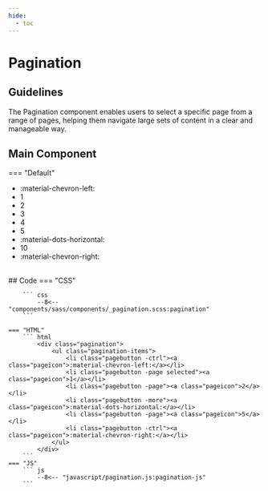 ```yaml
---
hide:
  - toc
---
```

# Pagination
## Guidelines
The Pagination component enables users to select a specific page from a range of pages,
helping them navigate large sets of content in a clear and manageable way.

## Main Component
=== "Default"
    <style>
    --8<-- "components/sass/components/_pagination.scss:pagination"
    </style>
    <div class="btn-grid-1">
        <div class="grid-items">
            <div class="pagination">
                <ul class="pagination-items">
                    <li class="pagebutton -ctrl disabled"><a class="pageicon">:material-chevron-left:</a></li>
                    <li class="pagebutton -page selected"><a class="pageicon">1</a></li>
                    <li class="pagebutton -page"><a class="pageicon">2</a></li>
                    <li class="pagebutton -page"><a class="pageicon">3</a></li>
                    <li class="pagebutton -page"><a class="pageicon">4</a></li>
                    <li class="pagebutton -page"><a class="pageicon">5</a></li>
                    <li class="pagebutton -more"><a class="pageicon">:material-dots-horizontal:</a></li>
                    <li class="pagebutton -page"><a class="pageicon">10</a></li>
                    <li class="pagebutton -ctrl"><a class="pageicon">:material-chevron-right:</a></li>
                </ul>
            </div>
        </div>
    </div>
    <br>
    ## Code
    === "CSS"

        ``` css
            --8<-- "components/sass/components/_pagination.scss:pagination"
        ```

    === "HTML"
        ``` html
            <div class="pagination">
                <ul class="pagination-items">
                    <li class="pagebutton -ctrl"><a class="pageicon">:material-chevron-left:</a></li>
                    <li class="pagebutton -page selected"><a class="pageicon">1</a></li>
                    <li class="pagebutton -page"><a class="pageicon">2</a></li>
                    <li class="pagebutton -more"><a class="pageicon">:material-dots-horizontal:</a></li>
                    <li class="pagebutton -page"><a class="pageicon">5</a></li>
                    <li class="pagebutton -ctrl"><a class="pageicon">:material-chevron-right:</a></li>
                </ul>
            </div>
        ```
    === "JS"
        ``` js
            --8<-- "javascript/pagination.js:pagination-js"
        ```
    